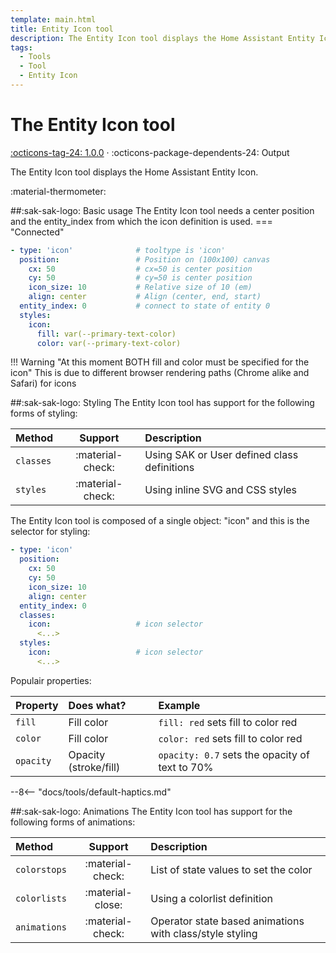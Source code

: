```yaml
---
template: main.html
title: Entity Icon tool
description: The Entity Icon tool displays the Home Assistant Entity Icon value. The icon can be styled and animated using CSS.
tags:
  - Tools
  - Tool
  - Entity Icon
---
```


[entity-icon-tool support]: https://github.com/amoebelabs/swiss-army-knife-card/releases/
# The Entity Icon tool
[:octicons-tag-24: 1.0.0][entity-icon-tool support] ·
:octicons-package-dependents-24: Output

The Entity Icon tool displays the Home Assistant Entity Icon.

   :material-thermometer:

##:sak-sak-logo: Basic usage
The Entity Icon tool needs a center position and the entity_index from which the icon definition is used.
=== "Connected"
```yaml linenums="1" hl_lines="1"
- type: 'icon'              # tooltype is 'icon'
  position:                 # Position on (100x100) canvas
    cx: 50                  # cx=50 is center position
    cy: 50                  # cy=50 is center position
    icon_size: 10           # Relative size of 10 (em)
    align: center           # Align (center, end, start)
  entity_index: 0           # connect to state of entity 0
  styles:
    icon:
      fill: var(--primary-text-color)
      color: var(--primary-text-color)
```

!!! Warning "At this moment BOTH fill and color must be specified for the icon"
    This is due to different browser rendering paths (Chrome alike and Safari) for icons
    
##:sak-sak-logo: Styling
The Entity Icon tool has support for the following forms of styling:

| Method       | Support          | Description            |
| :----------- | :--------------: | :-------------------- |
| `classes`    | :material-check: | Using SAK or User defined class definitions  |
| `styles`     | :material-check: | Using inline SVG and CSS styles |

The Entity Icon tool is composed of a single object: "icon" and this is the selector for styling:
```yaml linenums="1"hl_lines="9 12"
- type: 'icon'
  position:
    cx: 50
    cy: 50
    icon_size: 10
    align: center
  entity_index: 0
  classes:
    icon:                   # icon selector
      <...>
  styles:
    icon:                   # icon selector
      <...>
```
Populair properties:

| Property       | Does what?            | Example                                                 |
| :-------------- | :-------------------- | :------------------------------------------------------ |
| `fill`          | Fill color            | `fill: red` sets fill to color red |
| `color`         | Fill color            | `color: red` sets fill to color red |
| `opacity`       | Opacity (stroke/fill) | `opacity: 0.7` sets the opacity of text to 70% |

--8<-- "docs/tools/default-haptics.md"

##:sak-sak-logo: Animations
The Entity Icon tool has support for the following forms of animations:

| Method       | Support          | Description            |
| :----------- | :--------------: | :-------------------- |
| `colorstops` | :material-check: | List of state values to set the color |
| `colorlists` | :material-close: | Using a colorlist definition |
| `animations` | :material-check: | Operator state based animations with class/style styling |


